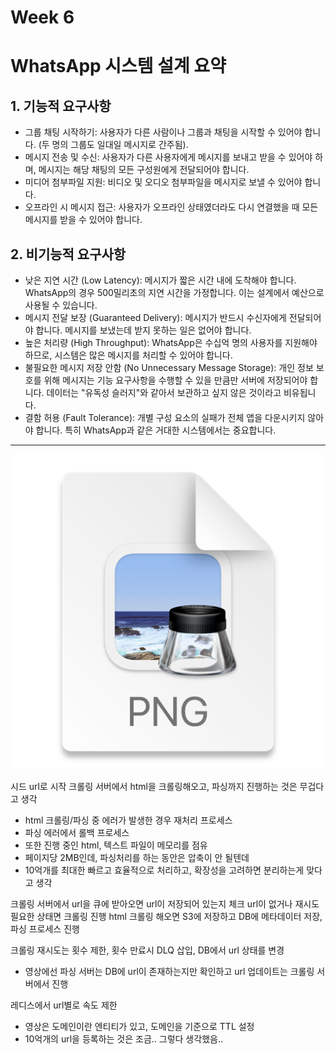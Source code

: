 # Week 6
# WhatsApp 시스템 설계 요약

## 1. 기능적 요구사항
- 그룹 채팅 시작하기: 사용자가 다른 사람이나 그룹과 채팅을 시작할 수 있어야 합니다. (두 명의 그룹도 일대일 메시지로 간주됨).
- 메시지 전송 및 수신: 사용자가 다른 사용자에게 메시지를 보내고 받을 수 있어야 하며, 메시지는 해당 채팅의 모든 구성원에게 전달되어야 합니다.
- 미디어 첨부파일 지원: 비디오 및 오디오 첨부파일을 메시지로 보낼 수 있어야 합니다.
- 오프라인 시 메시지 접근: 사용자가 오프라인 상태였더라도 다시 연결했을 때 모든 메시지를 받을 수 있어야 합니다.

## 2. 비기능적 요구사항
- 낮은 지연 시간 (Low Latency): 메시지가 짧은 시간 내에 도착해야 합니다. WhatsApp의 경우 500밀리초의 지연 시간을 가정합니다. 이는 설계에서 예산으로 사용될 수 있습니다.
- 메시지 전달 보장 (Guaranteed Delivery): 메시지가 반드시 수신자에게 전달되어야 합니다. 메시지를 보냈는데 받지 못하는 일은 없어야 합니다.
- 높은 처리량 (High Throughput): WhatsApp은 수십억 명의 사용자를 지원해야 하므로, 시스템은 많은 메시지를 처리할 수 있어야 합니다.
- 불필요한 메시지 저장 안함 (No Unnecessary Message Storage): 개인 정보 보호를 위해 메시지는 기능 요구사항을 수행할 수 있을 만큼만 서버에 저장되어야 합니다. 데이터는 "유독성 슬러지"와 같아서 보관하고 싶지 않은 것이라고 비유됩니다.
- 결함 허용 (Fault Tolerance): 개별 구성 요소의 실패가 전체 앱을 다운시키지 않아야 합니다. 특히 WhatsApp과 같은 거대한 시스템에서는 중요합니다.

---
![img_1.png](whats.png)

시드 url로 시작
크롤링 서버에서 html을 크롤링해오고, 파싱까지 진행하는 것은 무겁다고 생각
- html 크롤링/파싱 중 에러가 발생한 경우 재처리 프로세스
- 파싱 에러에서 롤백 프로세스
- 또한 진행 중인 html, 텍스트 파일이 메모리를 점유
- 페이지당 2MB인데, 파싱처리를 하는 동안은 압축이 안 될텐데
- 10억개를 최대한 빠르고 효율적으로 처리하고, 확장성을 고려하면 분리하는게 맞다고 생각

크롤링 서버에서 url을 큐에 받아오면 url이 저장되어 있는지 체크
url이 없거나 재시도 필요한 상태면 크롤링 진행
html 크롤링 해오면 S3에 저장하고 DB에 메타데이터 저장, 파싱 프로세스 진행

크롤링 재시도는 횟수 제한, 횟수 만료시 DLQ 삽입, DB에서 url 상태를 변경
- 영상에선 파싱 서버는 DB에 url이 존재하는지만 확인하고 url 업데이트는 크롤링 서버에서 진행

레디스에서 url별로 속도 제한
- 영상은 도메인이란 엔티티가 있고, 도메인을 기준으로 TTL 설정
- 10억개의 url을 등록하는 것은 조금.. 그렇다 생각했음..
